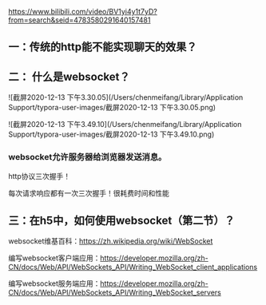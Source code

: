 https://www.bilibili.com/video/BV1yi4y1t7yD?from=search&seid=4783580291640157481

## 一：传统的http能不能实现聊天的效果？

## 二： 什么是websocket？

![截屏2020-12-13 下午3.30.05](/Users/chenmeifang/Library/Application Support/typora-user-images/截屏2020-12-13 下午3.30.05.png)

![截屏2020-12-13 下午3.49.10](/Users/chenmeifang/Library/Application Support/typora-user-images/截屏2020-12-13 下午3.49.10.png)

### websocket允许服务器给浏览器发送消息。

http协议三次握手！

每次请求响应都有一次三次握手！很耗费时间和性能



## 三：在h5中，如何使用websocket（第二节）？

websocket维基百科：https://zh.wikipedia.org/wiki/WebSocket

编写websocket客户端应用：https://developer.mozilla.org/zh-CN/docs/Web/API/WebSockets_API/Writing_WebSocket_client_applications

编写websocket服务端应用：https://developer.mozilla.org/zh-CN/docs/Web/API/WebSockets_API/Writing_WebSocket_servers































